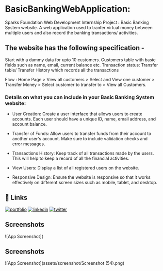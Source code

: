 # BasicBankingWebApplication:

Sparks Foundation Web Development Internship Project : Basic Banking System website.
A web application used to tranfer virtual money between multiple users and also record the banking transactions/ activities.

## The website has the following specification -

Start with a dummy data for upto 10 customers.
Customers table with basic fields such as name, email, current balance etc.
Transaction status:
Transfer table/ Transfer History which records all the transactions

Flow : Home Page > View all customers > Select and View one customer > Transfer Money > Select customer to transfer to > View all Customers.

### Details on what you can include in your Basic Banking System website:

- User Creation: Create a user interface that allows users to create accounts. Each user should have a unique ID, name, email address, and account balance.

- Transfer of Funds: Allow users to transfer funds from their account to another user's account. Make sure to include validation checks and error messages.

- Transactions History: Keep track of all transactions made by the users. This will help to keep a record of all the financial activities.

- View Users: Display a list of all registered users on the website.

- Responsive Design: Ensure the website is responsive so that it works effectively on different screen sizes such as mobile, tablet, and desktop.

## 🔗 Links

[![portfolio](https://img.shields.io/badge/my_portfolio-000?style=for-the-badge&logo=ko-fi&logoColor=white)](https://ankit1324.github.io/cv/)
[![linkedin](https://img.shields.io/badge/linkedin-0A66C2?style=for-the-badge&logo=linkedin&logoColor=white)](https://www.linkedin.com/in/ankit-chaudhary-6b5570224/)
[![twitter](https://img.shields.io/badge/twitter-1DA1F2?style=for-the-badge&logo=twitter&logoColor=white)](https://twitter.com/wtfAnkit)


## Screenshots

![App Screenshot](
## Screenshots

![App Screenshot](assets/screenshot/Screenshot (54).png)

